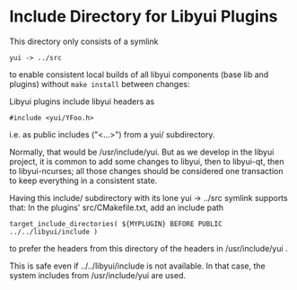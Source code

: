 # Include Directory for Libyui Plugins

This directory only consists of a symlink

    yui -> ../src

to enable consistent local builds of all libyui components (base lib and
plugins) without `make install` between changes:

Libyui plugins include libyui headers as

    #include <yui/YFoo.h>

i.e. as public includes ("<...>") from a yui/ subdirectory.

Normally, that would be /usr/include/yui. But as we develop in the libyui
project, it is common to add some changes to libyui, then to libyui-qt, then to
libyui-ncurses; all those changes should be considered one transaction to keep
everything in a consistent state.

Having this include/ subdirectory with its lone yui -> ../src symlink supports
that: In the plugins' src/CMakefile.txt, add an include path

    target_include_directories( ${MYPLUGIN} BEFORE PUBLIC ../../libyui/include )

to prefer the headers from this directory of the headers in /usr/include/yui .

This is safe even if ../../libyui/include is not available. In that case, the
system includes from /usr/include/yui are used.
